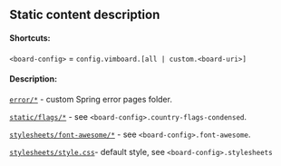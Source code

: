 Static content description
--------------------------

#### Shortcuts:
`<board-config>` = `config.vimboard.[all | custom.<board-uri>]`

#### Description:

[`error/*`](static/error) - custom Spring error pages folder.

[`static/flags/*`](static/static/flags) - see `<board-config>.country-flags-condensed`.

[`stylesheets/font-awesome/*`](static/stylesheets/font-awesome) - see `<board-config>.font-awesome`.

[`stylesheets/style.css`](static/stylesheets/style.css)- default style, see `<board-config>.stylesheets`